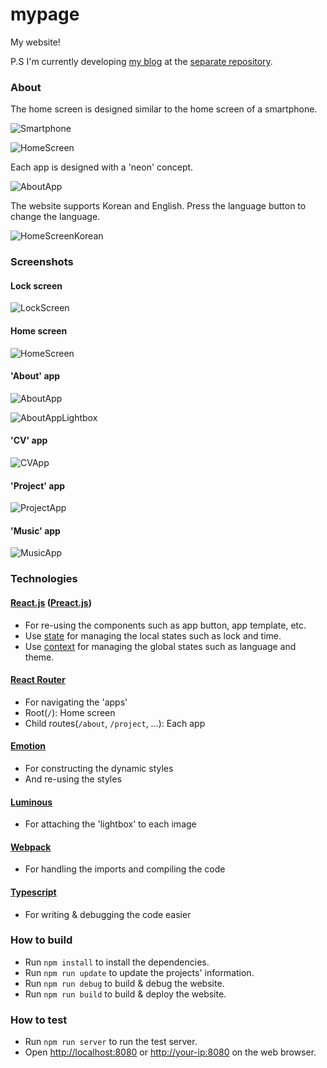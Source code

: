 # mypage

My website!

P.S I'm currently developing [my blog](https://avantgarde95.github.io/blog/) at
the [separate repository](https://github.com/Avantgarde95/blog).

### About

The home screen is designed similar to the home screen of a smartphone.

![Smartphone](https://github.com/Avantgarde95/Avantgarde95.github.io/blob/master/image/Smartphone.png)

![HomeScreen](https://github.com/Avantgarde95/Avantgarde95.github.io/blob/master/image/HomeScreen.png)

Each app is designed with a 'neon' concept.

![AboutApp](https://github.com/Avantgarde95/Avantgarde95.github.io/blob/master/image/AboutApp.png)

The website supports Korean and English. Press the language button to change the language.

![HomeScreenKorean](https://github.com/Avantgarde95/Avantgarde95.github.io/blob/master/image/HomeScreenKorean.png)

### Screenshots

#### Lock screen

![LockScreen](https://github.com/Avantgarde95/Avantgarde95.github.io/blob/master/image/LockScreen.png)

#### Home screen

![HomeScreen](https://github.com/Avantgarde95/Avantgarde95.github.io/blob/master/image/HomeScreen.png)

#### 'About' app

![AboutApp](https://github.com/Avantgarde95/Avantgarde95.github.io/blob/master/image/AboutApp.png)

![AboutAppLightbox](https://github.com/Avantgarde95/Avantgarde95.github.io/blob/master/image/AboutAppLightbox.png)

#### 'CV' app

![CVApp](https://github.com/Avantgarde95/Avantgarde95.github.io/blob/master/image/CVApp.png)

#### 'Project' app

![ProjectApp](https://github.com/Avantgarde95/Avantgarde95.github.io/blob/master/image/ProjectApp.png)

#### 'Music' app

![MusicApp](https://github.com/Avantgarde95/Avantgarde95.github.io/blob/master/image/MusicApp.png)

### Technologies

#### [React.js](https://reactjs.org/) ([Preact.js](https://preactjs.com/))

- For re-using the components such as app button, app template, etc.
- Use [state](https://reactjs.org/docs/hooks-state.html) for managing the local states such as lock and time.
- Use [context](https://reactjs.org/docs/context.html) for managing the global states such as language and theme.

#### [React Router](https://reacttraining.com/blog/react-router-v6-pre/)

- For navigating the 'apps'
- Root(`/`): Home screen
- Child routes(`/about`, `/project`, ...): Each app

#### [Emotion](https://emotion.sh/)

- For constructing the dynamic styles
- And re-using the styles

#### [Luminous](https://github.com/imgix/luminous)

- For attaching the 'lightbox' to each image

#### [Webpack](https://webpack.js.org/)

- For handling the imports and compiling the code

#### [Typescript](https://www.typescriptlang.org/)

- For writing & debugging the code easier

### How to build

- Run `npm install` to install the dependencies.
- Run `npm run update` to update the projects' information.
- Run `npm run debug` to build & debug the website.
- Run `npm run build` to build & deploy the website.

### How to test

- Run `npm run server` to run the test server.
- Open <http://localhost:8080> or <http://your-ip:8080> on the web browser.
